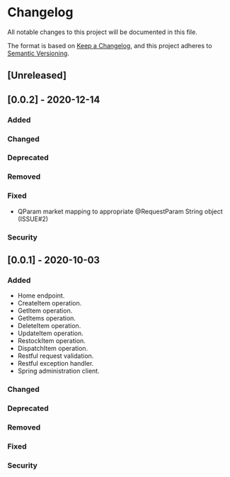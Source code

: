 # Changelog
All notable changes to this project will be documented in this file.

The format is based on [Keep a Changelog](https://keepachangelog.com/en/1.0.0/),
and this project adheres to [Semantic Versioning](https://semver.org/spec/v2.0.0.html).

## [Unreleased]

## [0.0.2] - 2020-12-14
### Added
### Changed
### Deprecated
### Removed
### Fixed
* QParam market mapping to appropriate @RequestParam String object (ISSUE#2)
### Security

## [0.0.1] - 2020-10-03
### Added
* Home endpoint.
* CreateItem operation.
* GetItem operation.
* GetItems operation.
* DeleteItem operation.
* UpdateItem operation.
* RestockItem operation.
* DispatchItem operation.
* Restful request validation.
* Restful exception handler.
* Spring administration client.
### Changed
### Deprecated
### Removed
### Fixed
### Security
